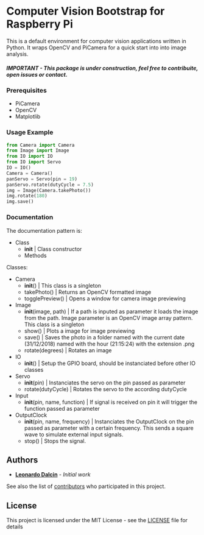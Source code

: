 
# Computer Vision Bootstrap for Raspberry Pi

This is a default environment for computer vision applications written in Python. It wraps OpenCV and PiCamera for a quick start into into image analysis.

##### IMPORTANT -  This package is under construction, feel free to contribuite, open issues or contact.

### Prerequisites

* PiCamera
* OpenCV
* Matplotlib

### Usage Example
```Python
from Camera import Camera
from Image import Image
from IO import IO
from IO import Servo
IO = IO()
Camera = Camera()
panServo = Servo(pin = 19)
panServo.rotate(dutyCycle = 7.5)
img = Image(Camera.takePhoto())
img.rotate(180)
img.save()
```

### Documentation
The documentation pattern is: 
- Class
  - __init__ | Class constructor
  - Methods

Classes:
- Camera
  - __init__() | This class is a singleton
  - takePhoto() | Returns an OpenCV formatted image
  - togglePreview() | Opens a window for camera image previewing
- Image
  - __init__(image, path) | If a path is inputed as parameter it loads the image from the path. Image parameter is an OpenCV image array pattern. This class is a singleton
  - show() | Plots a image for image previewing
  - save() | Saves the photo in a folder named with the current date (31/12/2018) named with the hour (21:15:24) with the extension .png
  - rotate(degrees) | Rotates an image 
- IO
  - __init__() | Setup the GPIO board, should be instanciated before other IO classes 
- Servo
  - __init__(pin) | Instanciates the servo on the pin passed as parameter
  - rotate(dutyCycle) | Rotates the servo to the according dutyCycle
- Input
  - __init__(pin, name, function) | If signal is received on pin it will trigger the function passed as parameter
- OutputClock
  - __init__(pin, name, frequency) | Instanciates the OutputClock on the pin passed as parameter with a certain frequency. This sends a square wave to simulate external input signals.
  - stop() | Stops the signal.

## Authors

* [**Leonardo Dalcin**](https://github.com/leonardodalcin) - *Initial work*

See also the list of [contributors](https://github.com/leonardodalcin/cvbootstrap/graphs/contributors) who participated in this project.

## License

This project is licensed under the MIT License - see the [LICENSE](LICENSE) file for details
